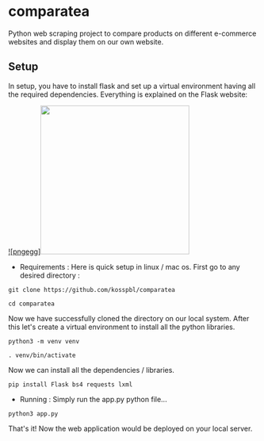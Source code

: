 # comparatea
Python web scraping project to compare products on different e-commerce websites and display them on our own website.

## Setup
In setup, you have to install flask and set up a virtual environment having all the required dependencies. Everything is explained on the Flask website:

<a href="https://flask.palletsprojects.com/en/2.2.x/installation/">![pngegg]<img src = "https://user-images.githubusercontent.com/89385145/231574201-a823f3ec-ff4b-47f0-9677-6eb74c020cfd.png" height = "300px"></a>
<LINK ^^^>

- Requirements : 
Here is quick setup in linux / mac os. First go to any desired directory : 
```
git clone https://github.com/kosspbl/comparatea
```
```
cd comparatea
```
Now we have successfully cloned the directory on our local system.
After this let's create a virtual environment to install all the python libraries.

```
python3 -m venv venv
```
```
. venv/bin/activate
```
Now we can install all the dependencies / libraries.
```
pip install Flask bs4 requests lxml
```
- Running :
Simply run the app.py python file...
```
python3 app.py
```
That's it! Now the web application would be deployed on your local server.
